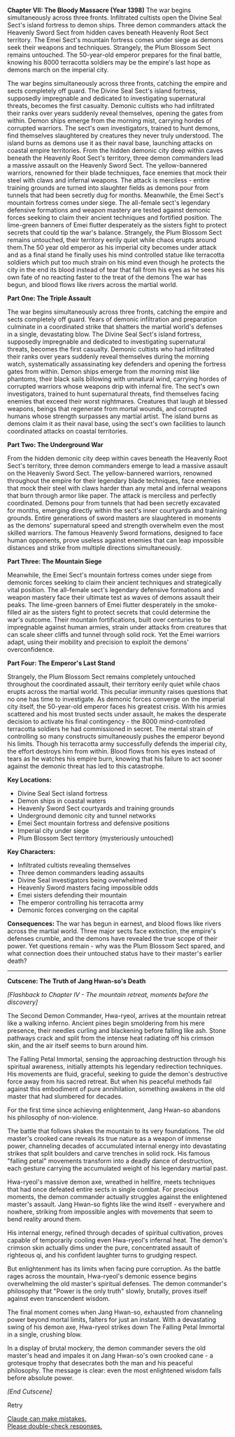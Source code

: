 **Chapter VII: The Bloody Massacre (Year 1398)** The war begins simultaneously across three fronts. Infiltrated cultists open the Divine Seal Sect's island fortress to demon ships. Three demon commanders attack the Heavenly Sword Sect from hidden caves beneath Heavenly Root Sect territory. The Emei Sect's mountain fortress comes under siege as demons seek their weapons and techniques. Strangely, the Plum Blossom Sect remains untouched. The 50-year-old emperor prepares for the final battle, knowing his 8000 terracotta soldiers may be the empire's last hope as demons march on the imperial city.

The war begins simultaneously across three fronts, catching the empire and sects completely off
guard.
The Divine Seal Sect's island fortress, supposedly impregnable and dedicated to investigating supernatural threats, becomes the first casualty. Demonic cultists who had infiltrated their ranks over years suddenly reveal themselves, opening the gates from within. Demon ships emerge from the morning mist, carrying hordes of corrupted warriors. The sect's own investigators, trained to hunt demons, find themselves slaughtered by creatures they never truly understood. The island burns as demons use it as their naval base, launching attacks on coastal empire territories.
From the hidden demonic city deep within caves beneath the Heavenly Root Sect's territory, three demon commanders lead a massive assault on the Heavenly Sword Sect. The yellow-bannered warriors, renowned for their blade techniques, face enemies that mock their steel with claws and infernal weapons. The attack is merciless - entire training grounds are turned into slaughter fields as demons pour from tunnels that had been secretly dug for months.
Meanwhile, the Emei Sect's mountain fortress comes under siege. The all-female sect's legendary defensive formations and weapon mastery are tested against demonic forces seeking to claim their ancient techniques and fortified position. The lime-green banners of Emei flutter desperately as the sisters fight to protect secrets that could tip the war's balance.
Strangely, the Plum Blossom Sect remains untouched, their territory eerily quiet while chaos erupts around them.The 50 year old emperor as his imperial city becomes under attack and as a final stand he finally uses his mind controlled statue like terracotta soldiers which put too much strain on his mind even though he protects the city in the end its blood instead of tear that fall from his eyes as he sees his own fate of no reacting faster to the treat of the demons
The war has begun, and blood flows like rivers across the martial world.

**Part One: The Triple Assault**

The war begins simultaneously across three fronts, catching the empire and sects completely off guard. Years of demonic infiltration and preparation culminate in a coordinated strike that shatters the martial world's defenses in a single, devastating blow.
The Divine Seal Sect's island fortress, supposedly impregnable and dedicated to investigating supernatural threats, becomes the first casualty. Demonic cultists who had infiltrated their ranks over years suddenly reveal themselves during the morning watch, systematically assassinating key defenders and opening the fortress gates from within. Demon ships emerge from the morning mist like phantoms, their black sails billowing with unnatural wind, carrying hordes of corrupted warriors whose weapons drip with infernal fire.
The sect's own investigators, trained to hunt supernatural threats, find themselves facing enemies that exceed their worst nightmares. Creatures that laugh at blessed weapons, beings that regenerate from mortal wounds, and corrupted humans whose strength surpasses any martial artist. The island burns as demons claim it as their naval base, using the sect's own facilities to launch coordinated attacks on coastal territories.

**Part Two: The Underground War**

From the hidden demonic city deep within caves beneath the Heavenly Root Sect's territory, three demon commanders emerge to lead a massive assault on the Heavenly Sword Sect. The yellow-bannered warriors, renowned throughout the empire for their legendary blade techniques, face enemies that mock their steel with claws harder than any metal and infernal weapons that burn through armor like paper.
The attack is merciless and perfectly coordinated. Demons pour from tunnels that had been secretly excavated for months, emerging directly within the sect's inner courtyards and training grounds. Entire generations of sword masters are slaughtered in moments as the demons' supernatural speed and strength overwhelm even the most skilled warriors. The famous Heavenly Sword formations, designed to face human opponents, prove useless against enemies that can leap impossible distances and strike from multiple directions simultaneously.

**Part Three: The Mountain Siege**

Meanwhile, the Emei Sect's mountain fortress comes under siege from demonic forces seeking to claim their ancient techniques and strategically vital position. The all-female sect's legendary defensive formations and weapon mastery face their ultimate test as waves of demons assault their peaks.
The lime-green banners of Emei flutter desperately in the smoke-filled air as the sisters fight to protect secrets that could determine the war's outcome. Their mountain fortifications, built over centuries to be impregnable against human armies, strain under attacks from creatures that can scale sheer cliffs and tunnel through solid rock. Yet the Emei warriors adapt, using their mobility and precision to exploit the demons' overconfidence.

**Part Four: The Emperor's Last Stand**

Strangely, the Plum Blossom Sect remains completely untouched throughout the coordinated assault, their territory eerily quiet while chaos erupts across the martial world. This peculiar immunity raises questions that no one has time to investigate.
As demonic forces converge on the imperial city itself, the 50-year-old emperor faces his greatest crisis. With his armies scattered and his most trusted sects under assault, he makes the desperate decision to activate his final contingency - the 8000 mind-controlled terracotta soldiers he had commissioned in secret.
The mental strain of controlling so many constructs simultaneously pushes the emperor beyond his limits. Though his terracotta army successfully defends the imperial city, the effort destroys him from within. Blood flows from his eyes instead of tears as he watches his empire burn, knowing that his failure to act sooner against the demonic threat has led to this catastrophe.

**Key Locations:**

- Divine Seal Sect island fortress
- Demon ships in coastal waters
- Heavenly Sword Sect courtyards and training grounds
- Underground demonic city and tunnel networks
- Emei Sect mountain fortress and defensive positions
- Imperial city under siege
- Plum Blossom Sect territory (mysteriously untouched)

**Key Characters:**

- Infiltrated cultists revealing themselves
- Three demon commanders leading assaults
- Divine Seal investigators being overwhelmed
- Heavenly Sword masters facing impossible odds
- Emei sisters defending their mountain
- The emperor controlling his terracotta army
- Demonic forces converging on the capital

**Consequences:** The war has begun in earnest, and blood flows like rivers across the martial world. Three major sects face extinction, the empire's defenses crumble, and the demons have revealed the true scope of their power. Yet questions remain - why was the Plum Blossom Sect spared, and what connection does their untouched status have to their master's earlier death?

---

**Cutscene: The Truth of Jang Hwan-so's Death**

_[Flashback to Chapter IV - The mountain retreat, moments before the discovery]_

The Second Demon Commander, Hwa-ryeol, arrives at the mountain retreat like a walking inferno. Ancient pines begin smoldering from his mere presence, their needles curling and blackening before falling like ash. Stone pathways crack and split from the intense heat radiating off his crimson skin, and the air itself seems to burn around him.

The Falling Petal Immortal, sensing the approaching destruction through his spiritual awareness, initially attempts his legendary redirection techniques. His movements are fluid, graceful, seeking to guide the demon's destructive force away from his sacred retreat. But when his peaceful methods fail against this embodiment of pure annihilation, something awakens in the old master that had slumbered for decades.

For the first time since achieving enlightenment, Jang Hwan-so abandons his philosophy of non-violence.

The battle that follows shakes the mountain to its very foundations. The old master's crooked cane reveals its true nature as a weapon of immense power, channeling decades of accumulated internal energy into devastating strikes that split boulders and carve trenches in solid rock. His famous "falling petal" movements transform into a deadly dance of destruction, each gesture carrying the accumulated weight of his legendary martial past.

Hwa-ryeol's massive demon axe, wreathed in hellfire, meets techniques that had once defeated entire sects in single combat. For precious moments, the demon commander actually struggles against the enlightened master's assault. Jang Hwan-so fights like the wind itself - everywhere and nowhere, striking from impossible angles with movements that seem to bend reality around them.

His internal energy, refined through decades of spiritual cultivation, proves capable of temporarily cooling even Hwa-ryeol's infernal heat. The demon's crimson skin actually dims under the pure, concentrated assault of righteous qi, and his confident laughter turns to grudging respect.

But enlightenment has its limits when facing pure corruption. As the battle rages across the mountain, Hwa-ryeol's demonic essence begins overwhelming the old master's spiritual defenses. The demon commander's philosophy that "Power is the only truth" slowly, brutally, proves itself against even transcendent wisdom.

The final moment comes when Jang Hwan-so, exhausted from channeling power beyond mortal limits, falters for just an instant. With a devastating swing of his demon axe, Hwa-ryeol strikes down The Falling Petal Immortal in a single, crushing blow.

In a display of brutal mockery, the demon commander severs the old master's head and impales it on Jang Hwan-so's own crooked cane - a grotesque trophy that desecrates both the man and his peaceful philosophy. The message is clear: even the most enlightened wisdom falls before absolute power.

_[End Cutscene]_

Retry

[Claude can make mistakes.  
Please double-check responses.](https://support.anthropic.com/en/articles/8525154-claude-is-providing-incorrect-or-misleading-responses-what-s-going-on)